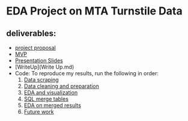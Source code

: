 # EDA Project on MTA Turnstile Data

## deliverables:
- [project proposal](project_proposal.md)
- [MVP](MVP.md)
- [Presentation Slides](MTA_EDA_presentation.pdf)
- [WriteUp](Write Up.md)
- Code: 
  To reproduce my results, run the following in order:
   1. [Data scraping](1_data_scraper.ipynb)
   2. [Data cleaning and preparation](2_data_cleaning_n_prep.ipynb)
   3. [EDA and visualization](3_EDA_data_vis.ipynb)
   4. [SQL merge tables](4_mta_merged.sql)
   5. [EDA on merged results](5_merge_ADA_Analysis.ipynb)
   6. [Future work](6_Future_work.ipynb)


